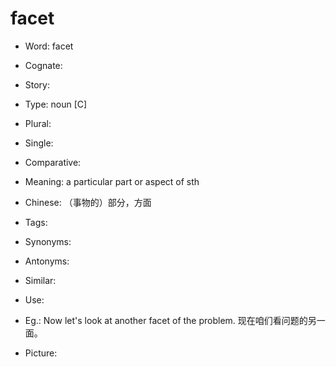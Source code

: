 # facet

- Word: facet
- Cognate: 
- Story: 

- Type: noun [C]
- Plural: 
- Single: 
- Comparative: 
- Meaning: a particular part or aspect of sth
- Chinese: （事物的）部分，方面
- Tags: 
- Synonyms: 
- Antonyms: 
- Similar: 
- Use: 
- Eg.: Now let's look at another facet of the problem. 现在咱们看问题的另一面。
- Picture: 

